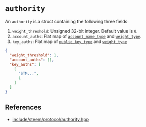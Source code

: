 
# `authority`

An `authority` is a struct containing the following three fields:

1. `weight_threshold`: Unsigned 32-bit integer. Default value is `0`.
2. `account_auths`: Flat map of [`account_name_type`](/platform/primitives/types/account_name.md) and [`weight_type`](/platform/primitives/types/weight.md).
3. `key_auths`: Flat map of [`public_key_type`](/platform/primitives/types/public_key.md) and [`weight_type`](/platform/primitives/types/weight.md)

```json
{
  "weight_threshold": 1,
  "account_auths": [],
  "key_auths": [
    [
      "STM...",
      1
    ]
  ]
}
```

## References

- [include/steem/protocol/authority.hpp](https://github.com/steemit/steem/blob/master/libraries/protocol/include/steem/protocol/authority.hpp)
